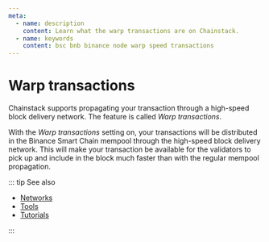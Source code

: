 ```yaml
---
meta:
  - name: description
    content: Learn what the warp transactions are on Chainstack.
  - name: keywords
    content: bsc bnb binance node warp speed transactions
---
```


# Warp transactions

Chainstack supports propagating your transaction through a high-speed block delivery network. The feature is called *Warp transactions*.

With the *Warp transactions* setting on, your transactions will be distributed in the Binance Smart Chain mempool through the high-speed block delivery network. This will make your transaction be available for the validators to pick up and include in the block much faster than with the regular mempool propagation.

::: tip See also

* [Networks](/operations/bsc/networks)
* [Tools](/operations/bsc/tools)
* [Tutorials](/tutorials/bsc/)

:::
